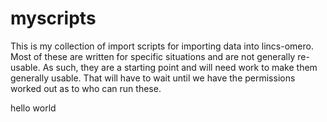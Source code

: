 # myscripts
This is my collection of import scripts for importing data into lincs-omero. 
Most of these are written for specific situations and are not generally 
re-usable. As such, they are a starting point and will need work to make
them generally usable. That will have to wait until we have the permissions 
worked out as to who can run these.

hello world
